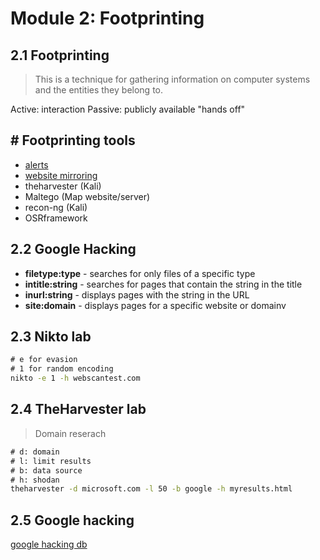 # Module 2: Footprinting

## 2.1 Footprinting

> This is a technique for gathering information on computer systems and the entities they belong to.

Active: interaction
Passive: publicly available "hands off"

## # Footprinting tools

- [alerts](www.visualping.io)
- [website mirroring](www.httrack.com)
- theharvester (Kali)
- Maltego (Map website/server)
- recon-ng (Kali)
- OSRframework

## 2.2 Google Hacking

- **filetype:type** - searches for only files of a specific type
- **intitle:string** - searches for pages that contain the string in the title
- **inurl:string** - displays pages with the string in the URL
- **site:domain** - displays pages for a specific website or domainv

## 2.3 Nikto lab

```cmd
# e for evasion
# 1 for random encoding
nikto -e 1 -h webscantest.com
```

## 2.4 TheHarvester lab

> Domain reserach

```cmd
# d: domain
# l: limit results
# b: data source
# h: shodan
theharvester -d microsoft.com -l 50 -b google -h myresults.html
```

## 2.5 Google hacking

[google hacking db](https://www.exploit-db.com/google-hacking-database)